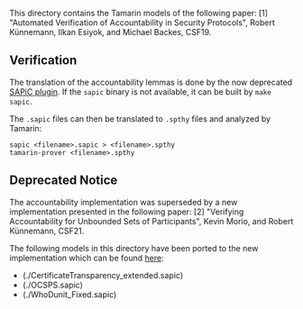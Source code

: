 This directory contains the Tamarin models of the following paper:
[1] "Automated Verification of Accountability in Security Protocols", Robert Künnemann, Ilkan Esiyok, and Michael Backes, CSF19.

## Verification

The translation of the accountability lemmas is done by the now deprecated [SAPiC plugin](https://github.com/tamarin-prover/tamarin-prover/tree/develop/plugins/sapic).
If the `sapic` binary is not available, it can be built by `make sapic`.

The `.sapic` files can then be translated to `.spthy` files and analyzed by Tamarin:

```
sapic <filename>.sapic > <filename>.spthy
tamarin-prover <filename>.spthy
```

## Deprecated Notice

The accountability implementation was superseded by a new implementation presented in the following paper:
[2] "Verifying Accountability for Unbounded Sets of Participants", Kevin Morio, and Robert Künnemann, CSF21.

The following models in this directory have been ported to the new implementation which can be found [here](https://github.com/tamarin-prover/tamarin-prover/tree/develop/examples/accountability/csf21-acc-unbounded/previous):

- (./CertificateTransparency_extended.sapic)
- (./OCSPS.sapic)
- (./WhoDunit_Fixed.sapic)
